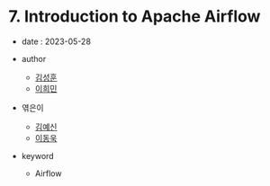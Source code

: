 # 7. Introduction to Apache Airflow

- date : 2023-05-28
- author
  * [김성훈](https://github.com/)
  * [이희민](https://github.com/sainthm)

- 엮은이
  * [김예신](https://github.com/yesinkim)
  * [이동욱](https://github.com/ehddnr301)

- keyword
  * Airflow
